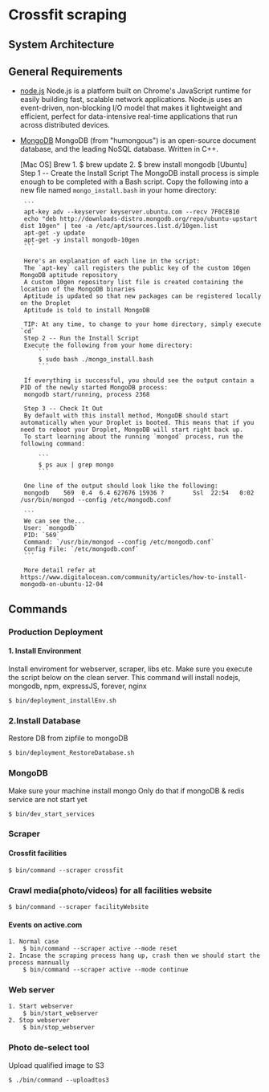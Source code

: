 Crossfit scraping
==

## System Architecture


## General Requirements
 - [node.js](http://nodejs.org)
	Node.js is a platform built on Chrome's JavaScript runtime for easily building fast, scalable network applications. Node.js uses an event-driven, non-blocking I/O model that makes it lightweight and efficient, perfect for data-intensive real-time applications that run across distributed devices.
	
 - [MongoDB](http://mongodb.org)
 	MongoDB (from "humongous") is an open-source document database, and the leading NoSQL database. Written in C++.
	
	[Mac OS] Brew
        1. $ brew update
        2. $ brew install mongodb
	[Ubuntu]
        Step 1 -- Create the Install Script
        The MongoDB install process is simple enough to be completed with a Bash script. Copy the following into a new file named `mongo_install.bash` in your home directory: 

        ```
        apt-key adv --keyserver keyserver.ubuntu.com --recv 7F0CEB10
        echo "deb http://downloads-distro.mongodb.org/repo/ubuntu-upstart dist 10gen" | tee -a /etc/apt/sources.list.d/10gen.list
        apt-get -y update
        apt-get -y install mongodb-10gen
        ```

        Here's an explanation of each line in the script: 
        The `apt-key` call registers the public key of the custom 10gen MongoDB aptitude repository
        A custom 10gen repository list file is created containing the location of the MongoDB binaries
        Aptitude is updated so that new packages can be registered locally on the Droplet
        Aptitude is told to install MongoDB

        TIP: At any time, to change to your home directory, simply execute `cd` 
        Step 2 -- Run the Install Script
        Execute the following from your home directory: 
            ```
            $ sudo bash ./mongo_install.bash
            ```

        If everything is successful, you should see the output contain a PID of the newly started MongoDB process: 
        mongodb start/running, process 2368

        Step 3 -- Check It Out
        By default with this install method, MongoDB should start automatically when your Droplet is booted. This means that if you need to reboot your Droplet, MongoDB will start right back up. 
        To start learning about the running `mongod` process, run the following command: 
            
            ```
            $ ps aux | grep mongo
            ```

        One line of the output should look like the following: 
        mongodb    569  0.4  6.4 627676 15936 ?        Ssl  22:54   0:02 /usr/bin/mongod --config /etc/mongodb.conf

        ```
        We can see the... 
        User: `mongodb`
        PID: `569`
        Command: `/usr/bin/mongod --config /etc/mongodb.conf`
        Config File: `/etc/mongodb.conf`
        ```

        More detail refer at https://www.digitalocean.com/community/articles/how-to-install-mongodb-on-ubuntu-12-04
        
## Commands

### Production Deployment
#### 1. Install Environment
Install enviroment for webserver, scraper, libs etc. Make sure you execute the script below on the clean server. This command will install nodejs, mongodb, npm, expressJS, forever, nginx

```
$ bin/deployment_installEnv.sh
```
### 2.Install Database
Restore DB from zipfile to mongoDB

```
$ bin/deployment_RestoreDatabase.sh
```

### MongoDB
Make sure your machine install mongo
Only do that if mongoDB & redis service are not start yet

```
$ bin/dev_start_services
```

### Scraper
#### Crossfit facilities

```
$ bin/command --scraper crossfit
```

### Crawl media(photo/videos) for all facilities website

```
$ bin/command --scraper facilityWebsite
```

#### Events on active.com

```
1. Normal case
	$ bin/command --scraper active --mode reset
2. Incase the scraping process hang up, crash then we should start the process mannually
	$ bin/command --scraper active --mode continue
```
### Web server

```
1. Start webserver
	$ bin/start_webserver
2. Stop webserver
	$ bin/stop_webserver
```

### Photo de-select tool

Upload qualified image to S3

```
$ ./bin/command --uploadtos3
```

